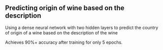 ## Predicting origin of wine based on the description

Using a dense neural network with two hidden layers to predict the country of origin of a wine based on the description of the wine

Achieves 90%+ accuracy after training for only 5 epochs.
